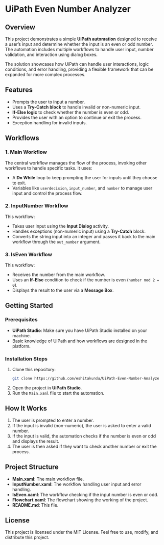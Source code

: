 # UiPath Even Number Analyzer

## Overview
This project demonstrates a simple **UiPath automation** designed to receive a user’s input and determine whether the input is an even or odd number. The automation includes multiple workflows to handle user input, number validation, and interaction using dialog boxes.

The solution showcases how UiPath can handle user interactions, logic conditions, and error handling, providing a flexible framework that can be expanded for more complex processes.

## Features
- Prompts the user to input a number.
- Uses a **Try-Catch block** to handle invalid or non-numeric input.
- **If-Else logic** to check whether the number is even or odd.
- Provides the user with an option to continue or exit the process.
- Exception handling for invalid inputs.

## Workflows
### 1. **Main Workflow**
The central workflow manages the flow of the process, invoking other workflows to handle specific tasks. It uses:
- A **Do While** loop to keep prompting the user for inputs until they choose to exit.
- Variables like `userdecision`, `input_number`, and `number` to manage user input and control the process flow.

### 2. **InputNumber Workflow**
This workflow:
- Takes user input using the **Input Dialog** activity.
- Handles exceptions (non-numeric input) using a **Try-Catch** block.
- Converts the string input into an integer and passes it back to the main workflow through the `out_number` argument.

### 3. **IsEven Workflow**
This workflow:
- Receives the number from the main workflow.
- Uses an **If-Else** condition to check if the number is even (`number mod 2 = 0`).
- Displays the result to the user via a **Message Box**.

## Getting Started
### Prerequisites
- **UiPath Studio**: Make sure you have UiPath Studio installed on your machine.
- Basic knowledge of UiPath and how workflows are designed in the platform.

### Installation Steps
1. Clone this repository:
   ```bash
   git clone https://github.com/eshitakundu/UiPath-Even-Number-Analyzer.git
   ```
2. Open the project in **UiPath Studio**.
3. Run the `Main.xaml` file to start the automation.

## How It Works
1. The user is prompted to enter a number.
2. If the input is invalid (non-numeric), the user is asked to enter a valid number.
3. If the input is valid, the automation checks if the number is even or odd and displays the result.
4. The user is then asked if they want to check another number or exit the process.

## Project Structure
- **Main.xaml**: The main workflow file.
- **InputNumber.xaml**: The workflow handling user input and error handling.
- **IsEven.xaml**: The workflow checking if the input number is even or odd.
- **Flowchart.xaml**: The flowchart showing the working of the project.
- **README.md**: This file.

## License
This project is licensed under the MIT License. Feel free to use, modify, and distribute this project.
